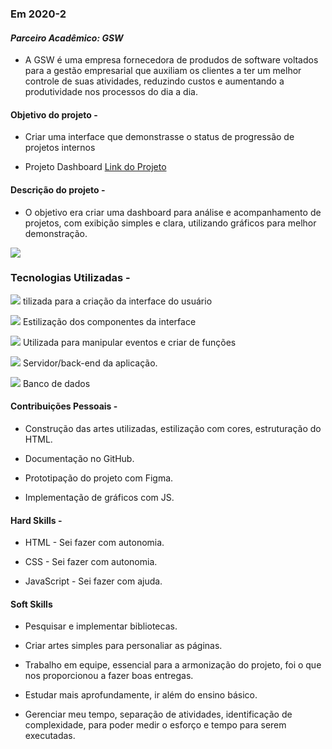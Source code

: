 ### Em 2020-2

#### *Parceiro Acadêmico: GSW*

- A GSW é uma empresa fornecedora de produdos de software voltados para a gestão empresarial que auxiliam os clientes a ter um melhor controle de suas atividades, reduzindo custos e aumentando a produtividade nos processos do dia a dia.
#### Objetivo do projeto -
- Criar uma interface que demonstrasse o status de progressão de projetos internos

- Projeto Dashboard
[Link do Projeto](https://github.com/cpusfatec/DashBoard)

#### Descrição do projeto -
- O objetivo era criar uma dashboard para análise e acompanhamento de projetos, com exibição simples e clara, utilizando gráficos para melhor demonstração.

<img src="https://github.com/cpusfatec/DashBoard/blob/main/SPRINT%204/GIF-PROJETO-SPRINT-4.gif"/>

### Tecnologias Utilizadas -
<img src="https://img.shields.io/badge/html5-%23E34F26.svg?style=for-the-badge&logo=html5&logoColor=white"/> tilizada para a criação da interface do usuário

<img src="https://img.shields.io/badge/css3-%231572B6.svg?style=for-the-badge&logo=css3&logoColor=white"/> Estilização dos componentes da interface

<img src="https://img.shields.io/badge/javascript-%23323330.svg?style=for-the-badge&logo=javascript&logoColor=%23F7DF1E"/> Utilizada para manipular eventos e criar de funções

<img src="https://img.shields.io/badge/php-%23777BB4.svg?style=for-the-badge&logo=php&logoColor=white"/> Servidor/back-end da aplicação.

<img src="https://img.shields.io/badge/mysql-%2300f.svg?style=for-the-badge&logo=mysql&logoColor=white"/> Banco de dados

#### Contribuições Pessoais -

- Construção das artes utilizadas, estilização com cores, estruturação do HTML.

- Documentação no GitHub.

- Prototipação do projeto com Figma.

- Implementação de gráficos com JS.

#### Hard Skills -

- HTML - Sei fazer com autonomia.

- CSS - Sei fazer com autonomia.

- JavaScript - Sei fazer com ajuda.

#### Soft Skills

- Pesquisar e implementar bibliotecas.

- Criar artes simples para personaliar as páginas.

- Trabalho em equipe, essencial para a armonização do projeto, foi o que nos proporcionou a fazer boas entregas.

- Estudar mais aprofundamente, ir além do ensino básico.

- Gerenciar meu tempo, separação de atividades, identificação de complexidade, para poder medir o esforço e tempo para serem executadas.